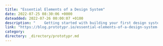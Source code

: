 ```yaml
---
title: "Essential Elements of a Design System"
date: 2022-07-25 08:30:06 +0000
dateadded: 2022-07-26 00:00:07 +0100
description: "    Getting started with building your first design system library  Continue reading on Prototypr »  "
link: "https://blog.prototypr.io/essential-elements-of-a-design-system-6fa7f5711480?source=rss----eb297ea1161a---4"
category:
directory: _directory/prototypr.md
---
```

